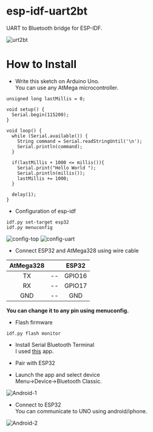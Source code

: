 # esp-idf-uart2bt
UART to Bluetooth bridge for ESP-IDF.

![urt2bt](https://user-images.githubusercontent.com/6020549/173161730-496501d3-163b-4e58-bb5b-f2fdfaa7854a.jpg)


# How to Install

- Write this sketch on Arduino Uno.   
You can use any AtMega microcontroller.   

```
unsigned long lastMillis = 0;

void setup() {
  Serial.begin(115200);
}

void loop() {
  while (Serial.available()) {
    String command = Serial.readStringUntil('\n');
    Serial.println(command);
  }

  if(lastMillis + 1000 <= millis()){
    Serial.print("Hello World ");
    Serial.println(millis());
    lastMillis += 1000;
  }

  delay(1);
}
```



- Configuration of esp-idf
```
idf.py set-target esp32
idf.py menuconfig
```

![config-top](https://user-images.githubusercontent.com/6020549/173160346-be330c9b-2aef-4d12-8906-9b3b3a4e0225.jpg)
![config-uart](https://user-images.githubusercontent.com/6020549/173160343-fcf36ffe-d51e-44bc-a299-8f3e2eb5fe9b.jpg)

- Connect ESP32 and AtMega328 using wire cable   

|AtMega328||ESP32|
|:-:|:-:|:-:|
|TX|--|GPIO16|
|RX|--|GPIO17|
|GND|--|GND|

__You can change it to any pin using menuconfig.__   


- Flash firmware
```
idf.py flash monitor
```

- Install Serial Bluetooth Terminal   
I used [this](https://play.google.com/store/apps/details?id=de.kai_morich.serial_bluetooth_terminal) app.   

- Pair with ESP32   

- Launch the app and select device  
Menu->Device->Bluetooth Classic.   

![Android-1](https://user-images.githubusercontent.com/6020549/173160559-88c98af5-bb99-41ea-bd3d-1a7343fea5ad.JPG)

- Connect to ESP32   
You can communicate to UNO using android/iphone.   

![Android-2](https://user-images.githubusercontent.com/6020549/173160564-4790a2cf-d084-400e-9a75-89cc2655f12e.JPG)

